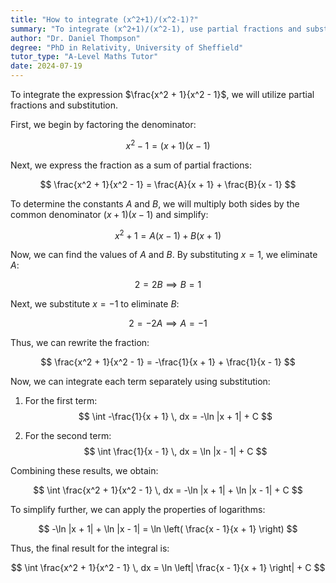 ```yaml
---
title: "How to integrate (x^2+1)/(x^2-1)?"
summary: "To integrate (x^2+1)/(x^2-1), use partial fractions and substitution."
author: "Dr. Daniel Thompson"
degree: "PhD in Relativity, University of Sheffield"
tutor_type: "A-Level Maths Tutor"
date: 2024-07-19
---
```


To integrate the expression $\frac{x^2 + 1}{x^2 - 1}$, we will utilize partial fractions and substitution.

First, we begin by factoring the denominator:

$$
x^2 - 1 = (x + 1)(x - 1)
$$

Next, we express the fraction as a sum of partial fractions:

$$
\frac{x^2 + 1}{x^2 - 1} = \frac{A}{x + 1} + \frac{B}{x - 1}
$$

To determine the constants $A$ and $B$, we will multiply both sides by the common denominator $(x + 1)(x - 1)$ and simplify:

$$
x^2 + 1 = A(x - 1) + B(x + 1)
$$

Now, we can find the values of $A$ and $B$. By substituting $x = 1$, we eliminate $A$:

$$
2 = 2B \implies B = 1
$$

Next, we substitute $x = -1$ to eliminate $B$:

$$
2 = -2A \implies A = -1
$$

Thus, we can rewrite the fraction:

$$
\frac{x^2 + 1}{x^2 - 1} = -\frac{1}{x + 1} + \frac{1}{x - 1}
$$

Now, we can integrate each term separately using substitution:

1. For the first term:
   $$ 
   \int -\frac{1}{x + 1} \, dx = -\ln |x + 1| + C 
   $$

2. For the second term:
   $$ 
   \int \frac{1}{x - 1} \, dx = \ln |x - 1| + C 
   $$

Combining these results, we obtain:

$$
\int \frac{x^2 + 1}{x^2 - 1} \, dx = -\ln |x + 1| + \ln |x - 1| + C
$$

To simplify further, we can apply the properties of logarithms:

$$
-\ln |x + 1| + \ln |x - 1| = \ln \left( \frac{x - 1}{x + 1} \right)
$$

Thus, the final result for the integral is:

$$
\int \frac{x^2 + 1}{x^2 - 1} \, dx = \ln \left| \frac{x - 1}{x + 1} \right| + C
$$
    